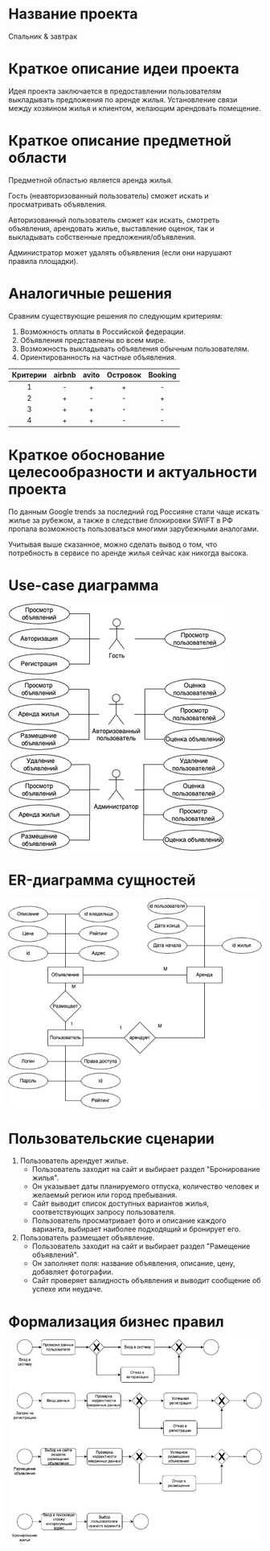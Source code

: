 # Название проекта

Спальник & завтрак

# Краткое описание идеи проекта

Идея проекта заключается в предоставлении пользователям выкладывать предложения по аренде жилья. Установление связи между хозяином жилья и клиентом, желающим арендовать помещение.

# Краткое описание предметной области

Предметной областью является аренда жилья.

Гость (неавторизованный пользователь) сможет искать и просматривать объявления.

Авторизованный пользователь сможет как искать, смотреть объявления, арендовать жилье, выставление оценок, так и выкладывать собственные предложения/объявления.

Администратор может удалять объявления (если они нарушают правила площадки).

# Аналогичные решения

Сравним существующие решения по следующим критериям:

1. Возможность оплаты в Российской федерации.
2. Объявления представлены во всем мире.
3. Возможность выкладывать объявления обычным пользователям.
4. Ориентированность на частные объявления.

| Критерии | airbnb | avito | Островок | Booking |
|:--------:|:------:|:-----:|:--------:|:-------:|
|     1    |    -   |   +   |     +    |    -    |
|     2    |    +   |   -   |     -    |    +    |
|     3    |    +   |   +   |     -    |    -    |
|     4    |    +   |   +   |     -    |    -    |

# Краткое обоснование целесообразности и актуальности проекта

По данным Google trends за последний год Россияне стали чаще искать жилье за рубежом, а также в следствие блокировки SWIFT в РФ пропала возможность пользоваться многими зарубежными аналогами.

Учитывая выше сказанное, можно сделать вывод о том, что потребность в сервисе по аренде жилья сейчас как никогда высока.

# Use-case диаграмма
![Use-case диаграмма](/doc/img/use-case.png)
# ER-диаграмма сущностей
![ER-диаграмма](/doc/img/ER.png)
# Пользовательские сценарии
1. Пользователь арендует жилье.
    + Пользователь заходит на сайт и выбирает раздел "Бронирование жилья".
    + Он указывает даты планируемого отпуска, количество человек и желаемый регион или город пребывания.
    + Сайт выводит список доступных вариантов жилья, соответствующих запросу пользователя.
    + Пользователь просматривает фото и описание каждого варианта, выбирает наиболее подходящий и бронирует его.
2. Пользователь размещает объявление.
    + Пользователь заходит на сайт и выбирает раздел "Рамещение объявлений".
    + Он заполняет поля: название объявления, описание, цену, добавляет фотографии.
    + Сайт проверяет валидность объявления и выводит сообщение об успехе или неудаче.

# Формализация бизнес правил
![BPMN-диаграмма](/doc/img/bpmn.png)

